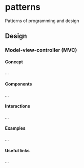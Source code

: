 # patterns
Patterns of programming and design

## Design

### Model-view-controller (MVC)
#### Concept

...

#### Components

...

#### Interactions

...

#### Examples

...

#### Useful links

...
